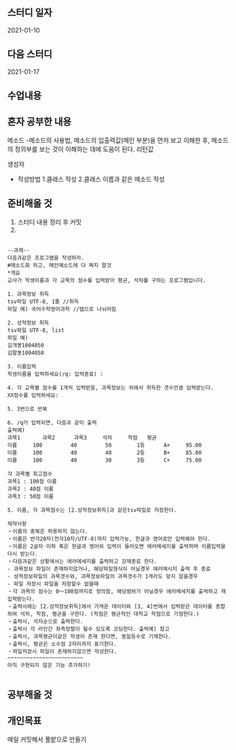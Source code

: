 스터디 일자
------
2021-01-10

다음 스터디
-----
2021-01-17

수업내용
------
혼자 공부한 내용
------
메소드
 -메소드의 사용법, 메소드의 입출력값(메인 부분)을 먼저 보고 이해한 후, 메소드의 정의부를 보는 것이 이해하는 데에 도움이 된다.
리턴값


생성자
- 작성방법
1.클래스 작성
2.클래스 이름과 같은 메소드 작성



준비해올 것
---------
1. 스터디 내용 정리 후 커밋
2.
```

--과제--
다음과같은 프로그램을 작성하라.
#매소드화 하고, 메인매소드에 다 짜지 말것
*개요
교사가 학생이름과 각 교목의 점수를 입력받아 평균, 석차를 구하는 프로그램입니다.

1. 과목정보 취득
tsv파일 UTF-8, 1줄 //취득
파일 예) 국어수학영어과학 //탭으로 나뉘어짐

2. 성적정보 취득
tsv파일 UTF-8, list
파일 예)
김개똥1004050
김말똥1004050

3. 이름입력
학생이름을 입력하세요(/q: 입력종료) :

4. 각 교목별 점수를 1개씩 입력받음, 과목정보는 위에서 취득한 갯수만큼 임력받는다.
XX점수를 입력하세요:

5. 3번으로 반복

6. /q가 입력되면, 다음과 같이 출력
출력예)
과목1       과목2      과목3     석차     학점   평균
이름     100         40         50        1등      A+     95.00
이름     100         40         40        2등      B+     85.00
이름     100         40         30        3등      C+     75.00

각 과목별 최고점수
과목1 : 100점 이름
과목2 : 40점 이름
과목3 : 50점 이름

5. 이름, 각 과목점수는 [2.성적정보취득]과 같은tsv파일로 저장한다.

제약사항
・이름의 중복은 허용하지 않는다.
・이름은 반각20자(전각10자/UTF-8)까지 입력가능, 한글과 영어로만 입력해야 한다.
・이름은 2글자 이하 혹은 한글과 영어외 입력이 들어오면 에러메세지를 출력하며 이름입력을 다시 받는다.
・다음과같은 상황에서는 에러메세지를 출력하고 강제종료 한다.
- 과목정보 파일이 존재하지않거나, 해당파일형식이 아닐경우 에러메시지 출력 후 종료
- 성적정보파일의 과목갯수와, 과목정보파일의 과목갯수가 1개라도 맞지 않을경우
- 파일 저장시 파일을 저장할수 없을때
・각 과목의 점수는 0～100점까지로 정의함, 해당범위가 아닐경우 에러메세지를 출력하고 재입력받는다.
・출력시에는 [2.성적정보취득]에서 가져온 데이터와 [3, 4]번에서 입력받은 데이터를 종합하여 석차, 학점, 평균을 구한다. (학점은 평균적인 대학교 학점으로 가정한다.)
・출력시, 석차순으로 출력한다.
・출력시 각 라인간 좌측정렬이 될수 있도록 코딩한다. 출력예) 참고
・출력시, 과목평균이같은 학생이 존재 한다면, 동일등수로 기재한다.
・출력시, 평균은 소수점 2자리까지 표기한다.
・파일저장시 파일이 존재하지않으면 작성한다.
~~~~~~~~~~~~~~~~~~~~~~~~
아직 구현되지 않은 기능 추가하기!


```

공부해올 것
--------

개인목표
-------
매일 커밋해서 풀밭으로 만들기

